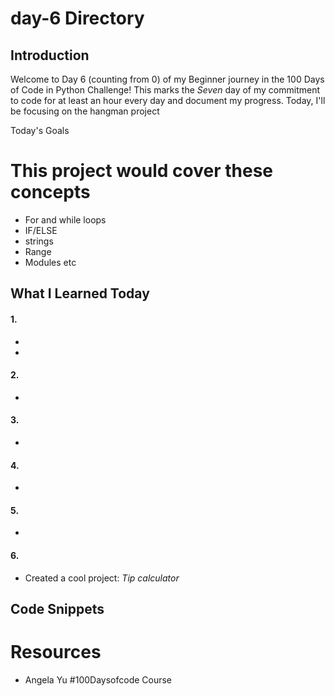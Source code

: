 # day-6 Directory

## Introduction
Welcome to Day 6 (counting from 0) of my Beginner journey in the 100 Days of Code in Python Challenge! This marks the *Seven* day of my commitment to code for at least an hour every day and document my progress. Today, I'll be focusing on the hangman project

Today's Goals
# This project would cover these concepts
- For and while loops
- IF/ELSE
- strings
- Range
- Modules etc


## What I Learned Today
#### 1.
- 
- 

#### 2.
- 

#### 3. 
-

#### 4. 
-

#### 5.
-

#### 6.
- Created a cool project: *Tip calculator*

## Code Snippets

# Resources
- Angela Yu #100Daysofcode Course